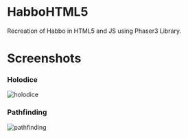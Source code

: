 # HabboHTML5
Recreation of Habbo in HTML5 and JS using Phaser3 Library.

# Screenshots
### Holodice
![holodice](https://i.gyazo.com/7ccc7a34fe3300162a76d81565c8924e.mp4https://)
### Pathfinding
![pathfinding](https://i.gyazo.com/dd0f0ab8a8e588eaa1bd23389dc5c79c.mp4https://)
